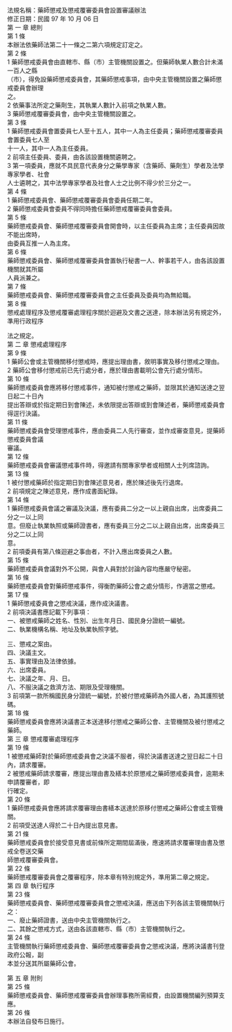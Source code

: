法規名稱：藥師懲戒及懲戒覆審委員會設置審議辦法  
修正日期：民國 97 年 10 月 06 日  
第 一 章 總則  
第 1 條  
本辦法依藥師法第二十一條之二第六項規定訂定之。  
第 2 條  
1 藥師懲戒委員會由直轄市、縣（市）主管機關設置之。但藥師執業人數合計未滿一百人之縣  
（市），得免設藥師懲戒委員會，其藥師懲戒事項，由中央主管機關設置之藥師懲戒委員會辦理  
之。  
2 依藥事法所定之藥劑生，其執業人數計入前項之執業人數。  
3 藥師懲戒覆審委員會，由中央主管機關設置之。  
第 3 條  
1 藥師懲戒委員會置委員七人至十五人，其中一人為主任委員；藥師懲戒覆審委員會置委員七人至  
十一人，其中一人為主任委員。  
2 前項主任委員、委員，由各該設置機關遴聘之。  
3 第一項委員，應就不具民意代表身分之藥學專家（含藥師、藥劑生）學者及法學專家學者、社會  
人士遴聘之，其中法學專家學者及社會人士之比例不得少於三分之一。  
第 4 條  
1 藥師懲戒委員會、藥師懲戒覆審委員會委員任期二年。  
2 藥師懲戒委員會委員不得同時擔任藥師懲戒覆審委員會委員。  
第 5 條  
藥師懲戒委員會、藥師懲戒覆審委員會開會時，以主任委員為主席；主任委員因故不能出席時，  
由委員互推一人為主席。  
第 6 條  
藥師懲戒委員會、藥師懲戒覆審委員會置執行秘書一人、幹事若干人，由各該設置機關就其所屬  
人員派兼之。  
第 7 條  
藥師懲戒委員會、藥師懲戒覆審委員會之主任委員及委員均為無給職。  
第 8 條  
懲戒處理程序及懲戒覆審處理程序關於迴避及文書之送達，除本辦法另有規定外，準用行政程序  


法之規定。  
第 二 章 懲戒處理程序  
第 9 條  
1 藥師公會或主管機關移付懲戒時，應提出理由書，敘明事實及移付懲戒之理由。  
2 藥師公會移付懲戒前已先行處分者，應於理由書載明公會先行處分情形。  
第 10 條  
藥師懲戒委員會應將移付懲戒事件，通知被付懲戒之藥師，並限其於通知送達之翌日起二十日內  
提出答辯或於指定期日到會陳述，未依限提出答辯或到會陳述者，藥師懲戒委員會得逕行決議。  
第 11 條  
藥師懲戒委員會受理懲戒事件，應由委員二人先行審查，並作成審查意見，提藥師懲戒委員會議  
審議。  
第 12 條  
藥師懲戒委員會審議懲戒事件時，得邀請有關專家學者或相關人士列席諮詢。  
第 13 條  
1 被付懲戒藥師於指定期日到會陳述意見者，應於陳述後先行退席。  
2 前項規定之陳述意見，應作成書面紀錄。  
第 14 條  
1 藥師懲戒委員會議之審議及決議，應有委員二分之一以上親自出席，出席委員二分之一以上同  
意。但廢止執業執照或藥師證書者，應有委員三分之二以上親自出席，出席委員三分之二以上同  
意。  
2 前項委員有第八條迴避之事由者，不計入應出席委員之人數。  
第 15 條  
藥師懲戒委員會議對外不公開，與會人員對於討論內容均應嚴守秘密。  
第 16 條  
藥師懲戒委員會對藥師懲戒事件，得衡酌藥師公會之處分情形，作適當之懲戒。  
第 17 條  
1 藥師懲戒委員會之懲戒決議，應作成決議書。  
2 前項決議書應記載下列事項：  
一、被懲戒藥師之姓名、性別、出生年月日、國民身分證統一編號。  
二、執業機構名稱、地址及執業執照字號。  


三、懲戒之案由。  
四、決議主文。  
五、事實理由及法律依據。  
六、出席委員。  
七、決議之年、月、日。  
八、不服決議之救濟方法、期限及受理機關。  
3 前項第一款所稱國民身分證統一編號，於被付懲戒藥師為外國人者，為其護照號碼。  
第 18 條  
藥師懲戒委員會應將決議書正本送達移付懲戒之藥師公會、主管機關及被付懲戒之藥師。  
第 三 章 懲戒覆審處理程序  
第 19 條  
1 被懲戒藥師對於藥師懲戒委員會之決議不服者，得於決議書送達之翌日起二十日內，請求覆審。  
2 被懲戒藥師請求覆審，應提出理由書及繕本於原懲戒之藥師懲戒委員會，逾期未申請覆審者，即  
行確定。  
第 20 條  
1 藥師懲戒委員會應將請求覆審理由書繕本送達於原移付懲戒之藥師公會或主管機關。  
2 前項受送達人得於二十日內提出意見書。  
第 21 條  
藥師懲戒委員會於接受意見書或前條所定期間屆滿後，應速將請求覆審理由書及懲戒全卷送交藥  
師懲戒覆審委員會。  
第 22 條  
藥師懲戒覆審委員會之覆審程序，除本章有特別規定外，準用第二章之規定。  
第 四 章 執行程序  
第 23 條  
藥師懲戒委員會、藥師懲戒覆審委員會之懲戒決議，應送由下列各該主管機關執行之：  
一、廢止藥師證書，送由中央主管機關執行之。  
二、其餘之懲戒方式，送由各該直轄市、縣（市）主管機關執行之。  
第 24 條  
主管機關執行藥師懲戒委員會、藥師懲戒覆審委員會之懲戒決議，應將決議書刊登政府公報，副  
本並分送其所屬藥師公會。  


第 五 章 附則  
第 25 條  
藥師懲戒委員會、藥師懲戒覆審委員會辦理事務所需經費，由設置機關編列預算支應。  
第 26 條  
本辦法自發布日施行。  



